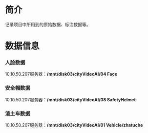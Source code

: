 # 简介
记录项目中所用到的原始数据、标注数据等。
# 数据信息

### 人脸数据

10.10.50.207服务器：**/mnt/disk03/cityVideoAI/04 Face**



### 安全帽数据

10.10.50.207服务器：**/mnt/disk03/cityVideoAI/08 SafetyHelmet**



### 渣土车数据

10.10.50.207服务器：**/mnt/disk03/cityVideoAI/01 Vehicle/zhatuche**
